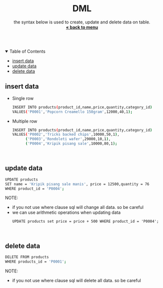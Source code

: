 
<p align="center">
    <h1 align="center">DML</h1>
    <p align="center">
        the syntax below is used to create, update and delete data on table.<br />
        <a href="../README.md"><strong>« back to menu</strong></a>
    </p>
    <br />
    <br />
</p>

<details open="open">
  <summary>Table of Contents</summary>
  <ul>
    <li><a href="#insert-data">insert data</a></li>
    <li><a href="#update-data">update data</a></li>
    <li><a href="#delete-data">delete data</a></li>
  </ul>
</details>

## insert data
* Single row
    ```sh
    INSERT INTO products(product_id,name,price,quantity,category_id) 
    VALUES('P0001','Popcorn Creamello 150gram',12000,40,1);
    ```
* Multiple row
    ```sh
    INSERT INTO products(product_id,name,price,quantity,category_id) 
    VALUES('P0002','Tricks backed chips',10000,50,1),
          ('P0003','Rondoleti wafer',29000,10,1),
          ('P0004','Kripik pisang sale',10000,80,1);
    ```
<br />

## update data
```sh
UPDATE products 
SET name = 'Kripik pisang sale manis', price = 12500,quantity = 76 
WHERE product_id = 'P0004';
```
NOTE:  
- if you not use where clause sql will change all data. so be careful
- we can use arithmetic operations when updating data
    ```
    UPDATE products set price = price + 500 WHERE product_id = 'P0004';
    ```
<br />

## delete data
```sh
DELETE FROM products
WHERE products_id = 'P0001';
```
NOTE:  
- if you not use where clause sql will delete all data. so be careful
<br />